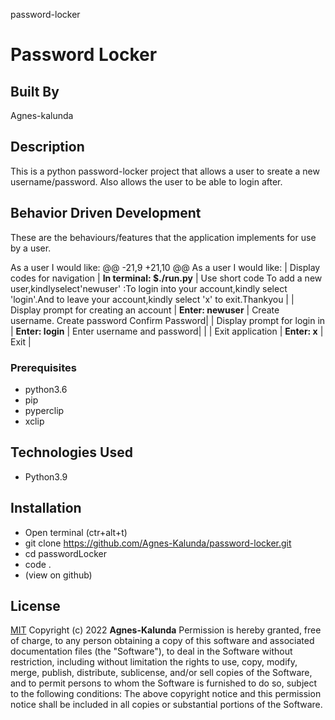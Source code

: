 password-locker
# Password Locker
## Built By 
Agnes-kalunda
## Description
This is a python password-locker project that allows a user to sreate a new username/password. Also allows the user to be able to login after.

## Behavior Driven Development
These are the behaviours/features that the application implements for use by a user.

As a user I would like:
	@@ -21,9 +21,10 @@ As a user I would like:
| Display codes for navigation | **In terminal: $./run.py** | Use short code To add a new user,kindlyselect'newuser' :To login into your account,kindly select 'login'.And to leave your account,kindly select 'x' to exit.Thankyou |
| Display prompt for creating an account | **Enter: newuser** | Create username. Create password  Confirm Password|
| Display prompt for login in | **Enter: login** | Enter username and password|
| 
| Exit application | **Enter: x** | Exit |


### Prerequisites
* python3.6
* pip
* pyperclip
* xclip


## Technologies Used
* Python3.9

## Installation
* Open terminal (ctr+alt+t)
* git clone https://github.com/Agnes-Kalunda/password-locker.git
* cd passwordLocker
* code .
* (view on github)

## License
[MIT](https://choosealicense.com/licenses/mit/)
Copyright (c) 2022 **Agnes-Kalunda**
Permission is hereby granted, free of charge, to any person obtaining a copy of this software and associated documentation files (the "Software"), to deal in the Software without restriction, including without limitation the rights to use, copy, modify, merge, publish, distribute, sublicense, and/or sell copies of the Software, and to permit persons to whom the Software is furnished to do so, subject to the following conditions:
The above copyright notice and this permission notice shall be included in all copies or substantial portions of the Software.